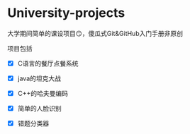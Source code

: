 # University-projects
大学期间简单的课设项目:smirk:，傻瓜式Git&GitHub入门手册非原创

项目包括

- [x] C语言的餐厅点餐系统
- [x] java的坦克大战
- [x] C++的哈夫曼编码
- [x] 简单的人脸识别
- [x] 错题分类器

